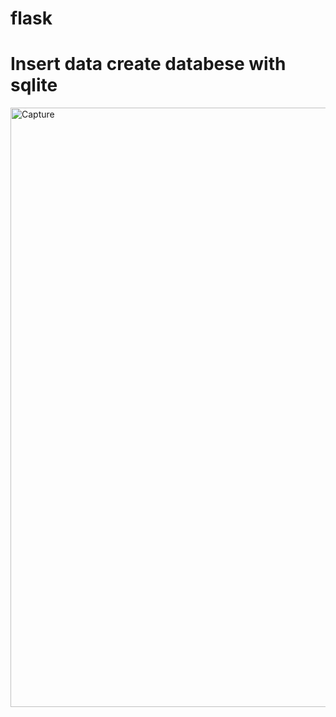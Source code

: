 # flask
# Insert data create databese with sqlite
<img width="959" alt="Capture" src="https://github.com/jydhasan/flask/assets/73984325/549b6f95-af08-42d6-8df0-20957cf60704">
